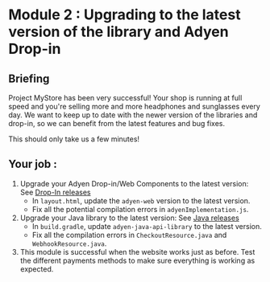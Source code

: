 # Module 2 : Upgrading to the latest version of the library and Adyen Drop-in

## Briefing

Project MyStore has been very successful! Your shop is running at full speed and you're selling more and more headphones and sunglasses every day.
We want to keep up to date with the newer version of the libraries and drop-in, so we can benefit from the latest features and bug fixes.

This should only take us a few minutes! 

## Your job :

1. Upgrade your Adyen Drop-in/Web Components to the latest version: See [Drop-In releases](https://docs.adyen.com/online-payments/release-notes/?integration_type=web)
    * In `layout.html`, update the `adyen-web` version to the latest version.
    * Fix all the potential compilation errors in `adyenImplementation.js`.
2. Upgrade your Java library to the latest version: See [Java releases](https://github.com/Adyen/adyen-java-api-library/releases)
    * In `build.gradle`, update `adyen-java-api-library` to the latest version.
    * Fix all the compilation errors in `CheckoutResource.java` and `WebhookResource.java`.
3. This module is successful when the website works just as before. Test the different payments methods to make sure everything is working as expected.
